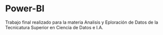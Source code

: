 # Power-BI
Trabajo final realizado para la materia Analisis y Eploración de Datos de la Tecnicatura Superior en Ciencia de Datos e I.A.
